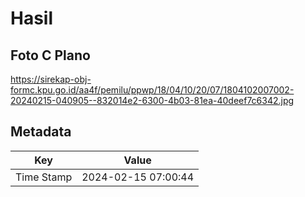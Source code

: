 # Hasil

## Foto C Plano

https://sirekap-obj-formc.kpu.go.id/aa4f/pemilu/ppwp/18/04/10/20/07/1804102007002-20240215-040905--832014e2-6300-4b03-81ea-40deef7c6342.jpg


## Metadata

| Key        | Value               |
| ---------- | ------------------- |
| Time Stamp | 2024-02-15 07:00:44 |



